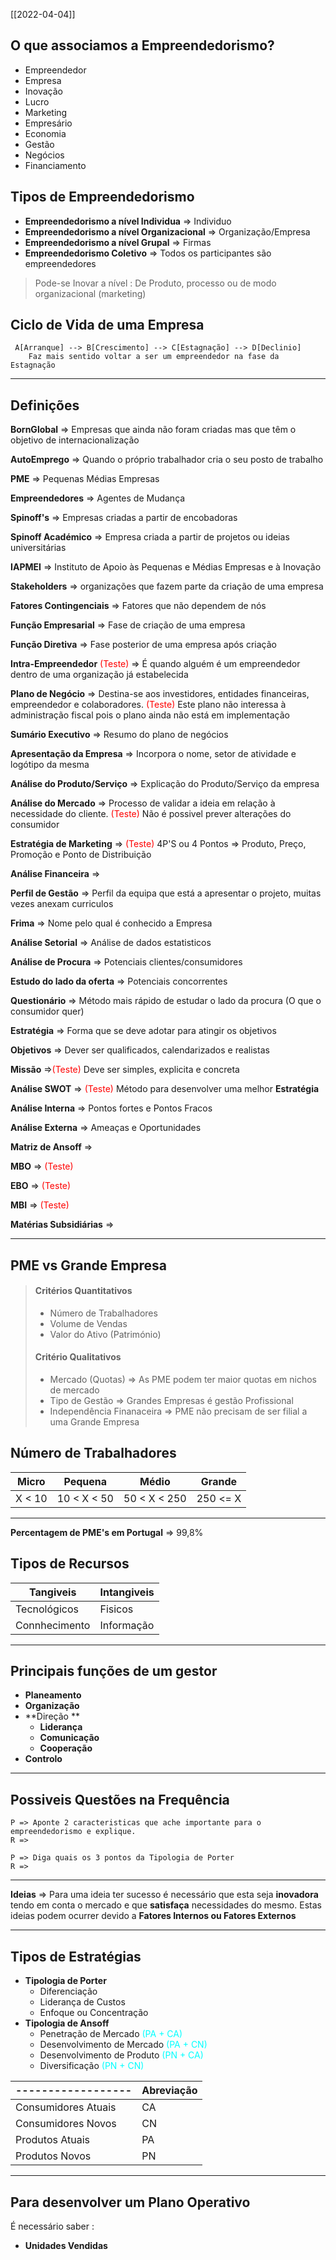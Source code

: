 [[2022-04-04]]
## O que associamos a Empreendedorismo?
- Empreendedor
- Empresa
- Inovação
- Lucro
- Marketing
- Empresário
- Economia
- Gestão
- Negócios
- Financiamento

## Tipos de Empreendedorismo
- **Empreendedorismo a nível Individua** => Individuo
- **Empreendedorismo a nível Organizacional** => Organização/Empresa
- **Empreendedorismo a nível Grupal** => Firmas
- **Empreendedorismo Coletivo** => Todos os participantes são empreendedores

> Pode-se Inovar a nível :
> De Produto, processo ou de modo organizacional (marketing)


## Ciclo de Vida de uma Empresa

``````
 A[Arranque] --> B[Crescimento] --> C[Estagnação] --> D[Declinio]
	Faz mais sentido voltar a ser um empreendedor na fase da Estagnação
``````

***
##  Definições
**BornGlobal**  => Empresas que ainda não foram criadas mas que têm o objetivo de internacionalização

**AutoEmprego** => Quando o próprio trabalhador cria o seu posto de trabalho

**PME** => Pequenas Médias Empresas

**Empreendedores** => Agentes de Mudança

**Spinoff's** => Empresas criadas a partir de encobadoras

**Spinoff Académico** => Empresa criada a partir de projetos ou ideias universitárias

**IAPMEI** => Instituto de Apoio às Pequenas e Médias Empresas e à Inovação

**Stakeholders** => organizações que fazem parte da criação de uma empresa

**Fatores Contingenciais** => Fatores que não dependem de nós

**Função Empresarial** => Fase de criação de uma empresa

**Função Diretiva** => Fase posterior de uma empresa após criação

**Intra-Empreendedor** <mark style="color: red; background-color: transparent">(Teste)</mark> => É quando alguém é um empreendedor dentro de uma organização já estabelecida

**Plano de Negócio** => Destina-se aos investidores, entidades financeiras, empreendedor e colaboradores. <mark style="color: red; background-color: transparent">(Teste)</mark> Este plano não interessa à administração fiscal pois o plano ainda não está em implementação

**Sumário Executivo** => Resumo do plano de negócios

**Apresentação da Empresa** => Incorpora o nome, setor de atividade e logótipo da mesma

**Análise do Produto/Serviço** => Explicação do Produto/Serviço da empresa

**Análise do Mercado** => Processo de validar a ideia em relação à necessidade do cliente. <mark style="color: red; background-color: transparent">(Teste)</mark> Não é possivel prever alterações do consumidor

**Estratégia de Marketing** => <mark style="color: red; background-color: transparent">(Teste)</mark> 4P'S ou 4 Pontos => Produto, Preço, Promoção e Ponto de Distribuição 

**Análise Financeira** =>

**Perfil de Gestão** => Perfil da equipa que está a apresentar o projeto, muitas vezes anexam curriculos

**Frima** => Nome pelo qual é conhecido a Empresa

**Análise Setorial** => Análise de dados estatisticos

**Análise de Procura** => Potenciais clientes/consumidores

**Estudo do lado da oferta** =>  Potenciais concorrentes

**Questionário** => Método mais rápido de estudar o lado da procura (O que o consumidor quer)

**Estratégia** => Forma que se deve adotar para atingir os objetivos

**Objetivos** => Dever ser qualificados, calendarizados e realistas

**Missão** =><mark style="color: red; background-color: transparent">(Teste)</mark> Deve ser simples, explicita e concreta

**Análise SWOT** => <mark style="color: red; background-color: transparent">(Teste)</mark> Método para desenvolver uma melhor **Estratégia** 

**Análise Interna** => Pontos fortes e Pontos Fracos

**Análise Externa** => Ameaças e Oportunidades

**Matriz de Ansoff** =>

**MBO** => <mark style="color: red; background-color: transparent">(Teste)</mark>

**EBO** => <mark style="color: red; background-color: transparent">(Teste)</mark>

**MBI** => <mark style="color: red; background-color: transparent">(Teste)</mark>

**Matérias Subsidiárias** => 

***

## PME vs Grande Empresa
> #### Critérios Quantitativos
> 	- Número de Trabalhadores
> 	-  Volume de Vendas
> 	- Valor do Ativo (Património)
> #### Critério Qualitativos
> 	- Mercado (Quotas) => As PME podem ter maior quotas em nichos de mercado
> 	- Tipo de Gestão => Grandes Empresas é gestão Profissional
> 	- Independência Finanaceira => PME não precisam de ser filial a uma Grande Empresa

## Número de Trabalhadores

| Micro  | Pequena     | Médio        | Grande   |
| ------ | ----------- | ------------ | -------- |
| X < 10 | 10 < X < 50 | 50 < X < 250 | 250 <= X |

***

 **Percentagem de PME's em Portugal** => 99,8%

## Tipos de Recursos
| Tangiveis     | Intangiveis |
| ------------- | ----------- |
| Tecnológicos  | Fisicos     |
| Connhecimento | Informação  |

***

## Principais funções de um gestor
- **Planeamento**
- **Organização**
- **Direção **
	- **Liderança**
	- **Comunicação**
	- **Cooperação**
- **Controlo**

***

## Possiveis Questões na Frequência
	P => Aponte 2 caracteristicas que ache importante para o empreendedorismo e explique.
	R =>
	 
	P => Diga quais os 3 pontos da Tipologia de Porter
	R =>


***

**Ideias** => Para uma ideia ter sucesso é necessário que esta seja **inovadora** tendo em conta o mercado e que **satisfaça** necessidades do mesmo. Estas ideias podem ocurrer devido a **Fatores Internos ou Fatores Externos**

***

## Tipos de Estratégias
- **Tipologia de Porter**
	- Diferenciação
	- Liderança de Custos
	- Enfoque ou Concentração
- **Tipologia de Ansoff**
	- Penetração de Mercado <mark style="color: #00FFFF; background-color: transparent">(PA + CA)</mark>
	- Desenvolvimento de Mercado <mark style="color: #00FFFF; background-color: transparent">(PA + CN)</mark>
	- Desenvolvimento de Produto <mark style="color: #00FFFF; background-color: transparent">(PN + CA)</mark>
	- Diversificação <mark style="color: #00FFFF; background-color: transparent">(PN + CN)</mark>

| ------------------  | Abreviação |
| ------------------- | ---------- |
| Consumidores Atuais | CA         |
| Consumidores Novos  | CN         |
| Produtos Atuais     | PA         |
| Produtos Novos      | PN         |


***

## Para desenvolver um Plano Operativo
É necessário saber :

- **Unidades Vendidas**